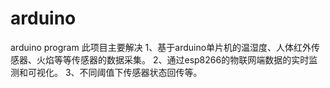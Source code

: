 # arduino
arduino program
此项目主要解决
1、基于arduino单片机的温湿度、人体红外传感器、火焰等等传感器的数据采集。
2、通过esp8266的物联网端数据的实时监测和可视化。
3、不同阈值下传感器状态回传等。
